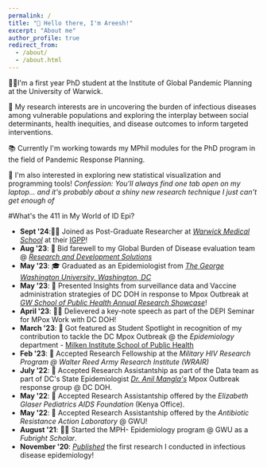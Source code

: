 ```yaml
---
permalink: /
title: "👋 Hello there, I'm Areesh!"
excerpt: "About me"
author_profile: true
redirect_from: 
  - /about/
  - /about.html
---
```


👩‍🎓I'm a first year PhD student at the Institute of Global Pandemic Planning at the University of Warwick.

🔬 My research interests are in uncovering the burden of infectious diseases among vulnerable populations and exploring the interplay between social determinants, health inequities, and disease outcomes to inform targeted interventions.

📚 Currently I'm working towards my MPhil modules for the PhD program in the field of Pandemic Response Planning. 

🧰 I'm also interested in exploring new statistical visualization and programming tools! *Confession: You'll always find one tab open on my laptop... and it's probably about a shiny new research technique I just can't get enough of* 

#What's the 411 in My World of ID Epi?

- **Sept '24**:👩‍🔬 Joined as Post-Graduate Researcher at [*Warwick Medical School*]([https://ece.umd.edu/](https://warwick.ac.uk/fac/sci/med/)) at their [IGPP](https://warwick.ac.uk/fac/cross_fac/igpp/)!
- **Aug '23**: 🫡 Bid farewell to my Global Burden of Disease evaluation team @ [*Research and Development Solutions*](https://resdev.org/) 
- **May '23**: 🎓 Graduated as an Epidemiologist from [*The George Washington University, Washington, DC*](https://www.gwu.edu/)
- **May '23**: 📃 Presented Insights from surveillance data and Vaccine administration strategies of DC DOH in response to Mpox Outbreak at [*GW School of Public Health Annual Research Showcase*](https://hsrc.himmelfarb.gwu.edu/gw_research_showcase/2023/SPH/13/)! 
- **April '23**: 👩‍🏫 Delievered a key-note speech as part of the DEPI Seminar for MPox Work with DC DOH!
- **March '23**: 🌟 Got featured as Student Spotlight in recognition of my contribution to tackle the DC Mpox Outbreak @ the *Epidemiology* department - [Milken Institute School of Public Health](https://publichealth.gwu.edu/epidemiology-student-helps-dc-health-respond-mpox-outbreak)
- **Feb '23**: 🥳 Accepted Research Fellowship at the *Military HIV Research Program @ Walter Reed Army Research Institute (WRAIR)*
- **July '22**: 🥳 Accepted Research Assistantship as part of the Data team as part of DC's State Epidemiologist [*Dr. Anil Mangla's*](https://www.linkedin.com/in/anil-t-mangla-278764198) Mpox Outbreak response group @ DC DOH.
- **May '22**: 🥳 Accepted Research Assistantship offered by the *Elizabeth Glaser Pediatrics AIDS Foundation* (Kenya Office).
- **May '22**: 🥳 Accepted Research Assistantship offered by the *Antibiotic Resistance Action Laboratory* @ GWU!
- **August '21**: 🧑‍🎓 Started the MPH- Epidemiology program @ GWU as a *Fubright Scholar*.  
- **November '20**: [*Published*](https://pubmed.ncbi.nlm.nih.gov/33819236/) the first research I conducted in infectious disease epidemiology!
